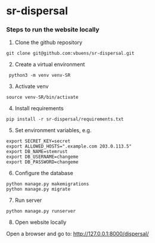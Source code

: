 # sr-dispersal

### Steps to run the website locally

1.	Clone the github repository

```git clone git@github.com:vbuens/sr-dispersal.git```

2.	Create a virtual environment

``` python3 -m venv venv-SR```

3.	Activate venv

```source venv-SR/bin/activate```

4.	Install requirements

```pip install -r sr-dispersal/requirements.txt```

5. Set environment variables, e.g.

```
export SECRET_KEY=secret
export ALLOWED_HOSTS=".example.com 203.0.113.5"
export DB_NAME=stemrust
export DB_USERNAME=changeme
export DB_PASSWORD=changeme
```

6. Configure the database

```
python manage.py makemigrations
python manage.py migrate
```


7.	Run server

```python manage.py runserver```

8.	Open website locally

Open a browser and go to: http://127.0.0.1:8000/dispersal/

